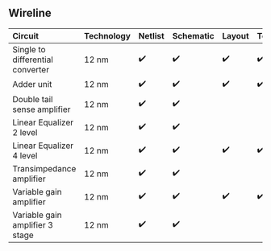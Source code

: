 ## **Wireline**

Circuit | Technology | Netlist | Schematic | Layout | Testbench | Constraints | ALIGN |
:------ | :--------- | :---- | :------ | :-------- | :----- | :-------- | :---------- |
Single to differential converter | 12 nm | :heavy_check_mark: | :heavy_check_mark: | :heavy_check_mark: | :heavy_check_mark: |  | :heavy_check_mark: |
Adder unit | 12 nm | :heavy_check_mark: | :heavy_check_mark: | :heavy_check_mark: | :heavy_check_mark: |  | :heavy_check_mark: |
Double tail sense amplifier | 12 nm | :heavy_check_mark: | :heavy_check_mark: |  |  |  | :heavy_check_mark: |
Linear Equalizer 2 level| 12 nm | :heavy_check_mark: | :heavy_check_mark: |  |  |  | :heavy_check_mark: |
Linear Equalizer 4 level | 12 nm | :heavy_check_mark: | :heavy_check_mark: | :heavy_check_mark: | :heavy_check_mark: |  | :heavy_check_mark: |
Transimpedance amplifier | 12 nm | :heavy_check_mark: | :heavy_check_mark: |  |  |  | :heavy_check_mark: |
Variable gain amplifier | 12 nm | :heavy_check_mark: | :heavy_check_mark: | :heavy_check_mark: | :heavy_check_mark: |  | :heavy_check_mark: |
Variable gain amplifier 3 stage | 12 nm | :heavy_check_mark: | :heavy_check_mark: |  |  |  | :heavy_check_mark: |
